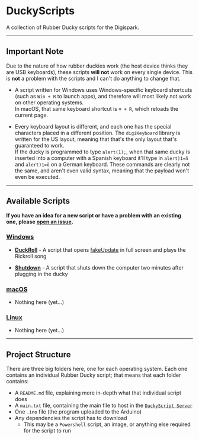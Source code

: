 # DuckyScripts

A collection of Rubber Ducky scripts for the Digispark.
***

## Important Note

Due to the nature of how rubber duckies work (the host device thinks they are USB keyboards), these scripts **will not** work on every single device. This is **not** a problem with the scripts and I can't do anything to change that.

- A script written for Windows uses Windows-specific keyboard shortcuts (such as `Win + R` to launch apps), and therefore will most likely not work on other operating systems.  
In macOS, that same keyboard shortcut is `⌘ + R`, which reloads the current page. 

- Every keyboard layout is different, and each one has the special characters placed in a different position. The `digiKeyboard` library is written for the US layout, meaning that that's the only layout that's guaranteed to work.  
If the ducky is programmed to type `alert(1);`, when that same ducky is inserted into a computer with a Spanish keyboard it'll type in `alert)1=ñ` and `alert)1=ö` on a German keyboard. These commands are clearly not the same, and aren't even valid syntax, meaning that the payload won't even be executed. 


***

## Available Scripts

**If you have an idea for a new script or have a problem with an existing one, please [open an issue](https://github.com/spaceface777/DuckyScripts/issues/new).**

### [Windows](Windows)
- **[DuckRoll](Windows/DuckRoll)** - A script that opens [fakeUpdate](http://fakeupdate.net/win10u/) in full screen and plays the Rickroll song

- **[Shutdown](Windows/Shutdown)** - A script that shuts down the computer two minutes after plugging in the ducky

### [macOS](macOS)
- Nothing here (yet...)

### [Linux](Linux)
- Nothing here (yet...)


***

## Project Structure 
There are three big folders here, one for each operating system. Each one contains an individual Rubber Ducky script; that means that each folder contains: 
- A `README.md` file, explaining more in-depth what that individual script does
- A `main.txt` file, containing the main file to host in the [`DuckyScript Server`](https://github.com/spaceface777/DuckyScriptServer)
- One `.ino` file (the program uploaded to the Arduino)
- Any dependencies the script has to download 
  - This may be a `Powershell` script, an image, or anything else required for the script to run
